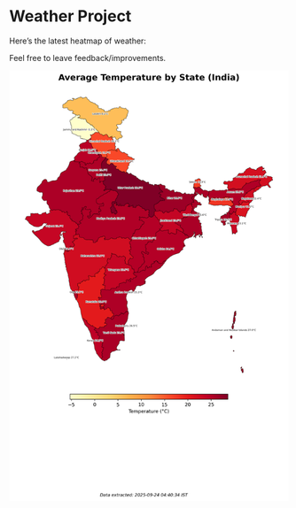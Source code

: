 # Weather Project

Here’s the latest heatmap of weather:

Feel free to leave feedback/improvements.

![India Heatmap](docs/assets/india_heatmap.png?v=D328EC)
